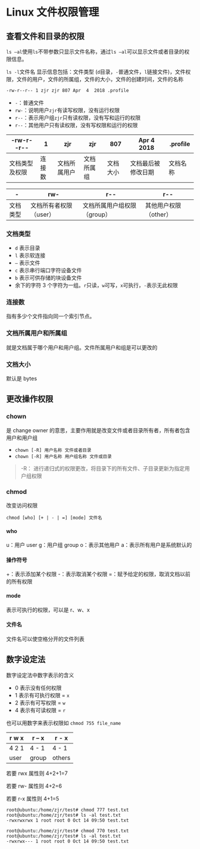 #  Linux 文件权限管理

## 查看文件和目录的权限
`ls –al`使用`ls`不带参数只显示文件名称，通过`ls –al`可以显示文件或者目录的权限信息。

`ls -l`文件名 显示信息包括：文件类型 (`d`目录，`-`普通文件，`l`链接文件)，文件权限，文件的用户，文件的所属组，文件的大小，文件的创建时间，文件的名称

```sh
-rw-r--r-- 1 zjr zjr 807 Apr  4  2018 .profile
```
+ `-`：普通文件
+ `rw-`：说明用户`zjr`有读写权限，没有运行权限
+ `r--`：表示用户组`zjr`只有读权限，没有写和运行的权限
+ `r--`：其他用户只有读权限，没有写权限和运行的权限

| -rw-r--r-- | 1   | zjr    | zjr   | 807  | Apr  4  2018 | .profile |
|------------------|-----|--------|-------|------|--------------|-----------|
| 文档类型及权限          | 连接数 | 文档所属用户 | 文档所属组 | 文档大小 | 文档最后被修改日期    | 文档名称      |

| -   | rw-          | r--            | r--         |
|------|---------------|------------------|---------------|
| 文档类型 | 文档所有者权限（user） | 文档所属用户组权限（group） | 其他用户权限（other） |

### 文档类型

+ `d` 表示目录
+ `l` 表示软连接
+ `–` 表示文件
+ `c` 表示串行端口字符设备文件
+ `b` 表示可供存储的块设备文件
+ 余下的字符 3 个字符为一组。`r`只读，`w`可写，`x`可执行，`-`表示无此权限

### 连接数
指有多少个文件指向同一个索引节点。

### 文档所属用户和所属组
就是文档属于哪个用户和用户组。文件所属用户和组是可以更改的

### 文档大小
默认是 bytes

## 更改操作权限

### chown

是 change owner 的意思，主要作用就是改变文件或者目录所有者，所有者包含用户和用户组
+ `chown [-R] 用户名称 文件或者目录`
+ `chown [-R] 用户名称 用户组名称 文件或目录`
> -R： 进行递归式的权限更改，将目录下的所有文件、子目录更新为指定用户组权限

### chmod
改变访问权限

`chmod [who] [+ | - | =] [mode] 文件名`

#### who

u：用户 user
g：用户组 group
o：表示其他用户
a：表示所有用户是系统默认的

#### 操作符号

+：表示添加某个权限
-：表示取消某个权限
=：赋予给定的权限，取消文档以前的所有权限

#### mode

表示可执行的权限，可以是 r、w、x

#### 文件名
文件名可以使空格分开的文件列表

## 数字设定法
数字设定法中数字表示的含义

+ 0 表示没有任何权限
+ 1 表示有可执行权限 = `x`
+ 2 表示有可写权限 = `w`
+ 4 表示有可读权限 = `r`

也可以用数字来表示权限如 `chmod 755 file_name`

|r w x|r – x|r - x|
|-----|-----|-----|
|4 2 1|4 - 1|4 - 1|
|user|group|others|

若要 rwx 属性则 4+2+1=7

若要 rw- 属性则 4+2=6

若要 r-x 属性则 4+1=5

```
root@ubuntu:/home/zjr/test# chmod 777 test.txt 
root@ubuntu:/home/zjr/test# ls -al test.txt 
-rwxrwxrwx 1 root root 0 Oct 14 09:50 test.txt

root@ubuntu:/home/zjr/test# chmod 770 test.txt
root@ubuntu:/home/zjr/test# ls -al test.txt 
-rwxrwx--- 1 root root 0 Oct 14 09:50 test.txt
```

